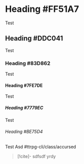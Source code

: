 
# Heading #FF51A7
Test
## Heading #DDC041
Test
### Heading #83D862
Test
#### Heading #7FE7DE
Test
##### Heading #7779EC
Test
###### Heading #BE75D4
Test
Asd
#ttrpg-cli/class/accursed 


> [!cite]- sdfsdf
> yrdy
